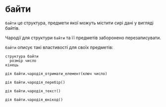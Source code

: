 # байти

`байти` <keyword>це</keyword> структура, предмети якої можуть містити сирі дані у вигляді байтів.

Чародії для структури `байти` та її предметів заборонено перезаписувати.

`байти` описує такі властивості для своїх предметів:

```мавка
структура байти
  розмір число
кінець
```

```мавка
дія байти.чародія_отримати_елемент(ключ число)
```

```мавка
дія байти.чародія_перебір()
```

```мавка
дія байти.чародія_текст()
```

```мавка
дія байти.чародія_юнікод()
```